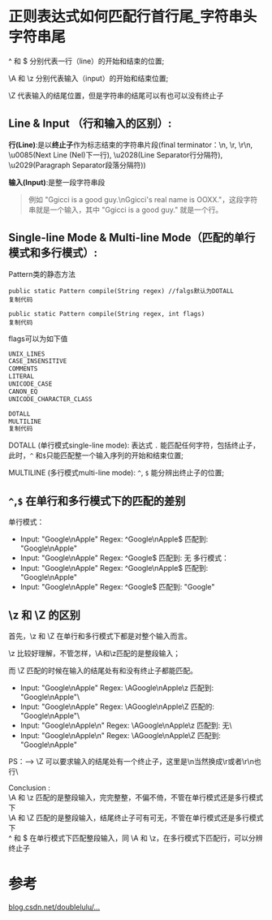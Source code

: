 # 正则表达式如何匹配行首行尾_字符串头字符串尾

^ 和 $ 分别代表一行（line）的开始和结束的位置;

\\A 和 \\z 分别代表输入（input）的开始和结束位置;

\\Z 代表输入的结尾位置，但是字符串的结尾可以有也可以没有终止子

## Line & Input （行和输入的区别）:

**行(Line)**:是以**终止子**作为标志结束的字符串片段(final terminator：\\n, \\r, \\r\\n, \\u0085(Next Line (Nel)下一行), \\u2028(Line Separator行分隔符), \\u2029(Paragraph Separator段落分隔符))

**输入(Input)**:是整一段字符串段
> 例如 "Ggicci is a good guy.\\nGgicci's real name is OOXX."，这段字符串就是一个输入，其中 "Ggicci is a good guy." 就是一个行。

## Single-line Mode & Multi-line Mode（匹配的单行模式和多行模式）:

Pattern类的静态方法

```arduino
public static Pattern compile(String regex) //falgs默认为DOTALL
复制代码
```

```arduino
public static Pattern compile(String regex, int flags)
复制代码
```

flags可以为如下值

```objectivec
UNIX_LINES
CASE_INSENSITIVE
COMMENTS
LITERAL
UNICODE_CASE
CANON_EQ
UNICODE_CHARACTER_CLASS

DOTALL
MULTILINE
复制代码
```

DOTALL (单行模式single-line mode): 表达式 `.` 能匹配任何字符，包括终止子，此时，`^` 和`$`只能匹配整一个输入序列的开始和结束位置;

MULTILINE (多行模式multi-line mode): `^`, `$` 能分辨出终止子的位置;

## `^`,`$` 在单行和多行模式下的匹配的差别

单行模式：

*   Input: "Google\\nApple"  Regex: ^Google\\nApple$     匹配到: "Google\\nApple"
*   Input: "Google\\nApple"  Regex: ^Google$                   匹配到: 无 多行模式：
*   Input: "Google\\nApple"  Regex: ^Google\\nApple$     匹配到: "Google\\nApple"
*   Input: "Google\\nApple"  Regex: ^Google$                   匹配到: "Google"

## \\z 和 \\Z 的区别

首先，\\z 和 \\Z 在单行和多行模式下都是对整个输入而言。

\\z 比较好理解，不管怎样，\\A和\\z匹配的是整段输入；

而 \\Z 匹配的时候在输入的结尾处有和没有终止子都能匹配。

*   Input: "Google\\nApple"           Regex: \\AGoogle\\nApple\\z  匹配到: "Google\\nApple"\\
*   Input: "Google\\nApple"           Regex: \\AGoogle\\nApple\\Z  匹配的: "Google\\nApple"\\
*   Input: "Google\\nApple\\n"       Regex: \\AGoogle\\nApple\\z   匹配到: 无\\
*   Input: "Google\\nApple\\n"       Regex: \\AGoogle\\nApple\\Z   匹配到: "Google\\nApple"

PS：--> \\Z 可以要求输入的结尾处有一个终止子，这里是\\n当然换成\\r或者\\r\\n也行\\

Conclusion :  
\\A 和 \\z 匹配的是整段输入，完完整整，不偏不倚，不管在单行模式还是多行模式下  
\\A 和 \\Z 匹配的是整段输入，结尾终止子可有可无，不管在单行模式还是多行模式下  
^ 和 $ 在单行模式下匹配整段输入，同 \\A 和 \\z，在多行模式下匹配行，可以分辨终止子

# 参考

[blog.csdn.net/doublelulu/…](https://link.juejin.cn?target=https%3A%2F%2Fblog.csdn.net%2Fdoublelulu%2Farticle%2Fdetails%2F38553913 "https://blog.csdn.net/doublelulu/article/details/38553913")

